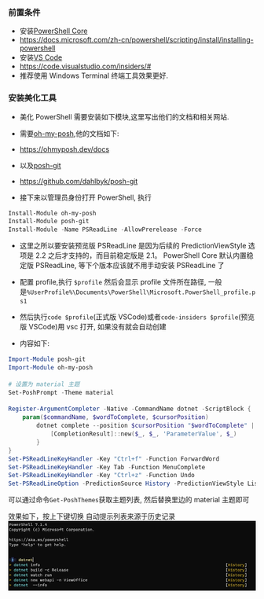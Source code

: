 ### 前置条件

- 安装[PowerShell Core](https://docs.microsoft.com/zh-cn/powershell/scripting/install/installing-powershell)
- https://docs.microsoft.com/zh-cn/powershell/scripting/install/installing-powershell
- 安装[VS Code](https://code.visualstudio.com/insiders/#)
- https://code.visualstudio.com/insiders/#
- 推荐使用 Windows Terminal 终端工具效果更好.

### 安装美化工具

- 美化 PowerShell 需要安装如下模块,这里写出他们的文档和相关网站.
- 需要[oh-my-posh](https://ohmyposh.dev/docs/),他的文档如下:
- https://ohmyposh.dev/docs
- 以及[posh-git](https://github.com/dahlbyk/posh-git)
- https://github.com/dahlbyk/posh-git

- 接下来以管理员身份打开 PowerShell, 执行

```powershell
Install-Module oh-my-posh
Install-Module posh-git
Install-Module -Name PSReadLine -AllowPrerelease -Force
```

- 这里之所以要安装预览版 PSReadLine 是因为后续的 PredictionViewStyle 选项是 2.2 之后才支持的，而目前稳定版是 2.1。 PowerShell Core 默认内置稳定版 PSReadLine, 等下个版本应该就不用手动安装 PSReadLine 了

- 配置 profile,执行 `$profile` 然后会显示 profile 文件所在路径, 一般是`%UserProfile%\Documents\PowerShell\Microsoft.PowerShell_profile.ps1`
- 然后执行`code $profile`(正式版 VSCode)或者`code-insiders $profile`(预览版 VSCode)用 vsc 打开, 如果没有就会自动创建
- 内容如下:

```powershell
Import-Module posh-git
Import-Module oh-my-posh

# 设置为 material 主题
Set-PoshPrompt -Theme material

Register-ArgumentCompleter -Native -CommandName dotnet -ScriptBlock {
    param($commandName, $wordToComplete, $cursorPosition)
        dotnet complete --position $cursorPosition "$wordToComplete" | ForEach-Object {
            [CompletionResult]::new($_, $_, 'ParameterValue', $_)
        }
}
Set-PSReadLineKeyHandler -Key "Ctrl+f" -Function ForwardWord
Set-PSReadLineKeyHandler -Key Tab -Function MenuComplete
Set-PSReadLineKeyHandler -Key "Ctrl+z" -Function Undo
Set-PSReadLineOption -PredictionSource History -PredictionViewStyle ListView
```

可以通过命令`Get-PoshThemes`获取主题列表, 然后替换里边的 material 主题即可

效果如下，按上下键切换 自动提示列表来源于历史记录
![](images/b27a36c0.webp)
